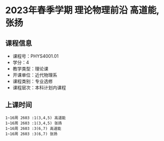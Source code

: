 # 2023年春季学期 理论物理前沿 高道能, 张扬






## 课程信息

- 课程号：PHYS4001.01
- 学分：4
- 教学类型：理论课
- 开课单位：近代物理系
- 课程类别：专业选修
- 课程层次：本科计划内课程

## 上课时间

```
1~16周 2603 :1(3,4,5) 高道能
1~16周 2603 :1(3,4,5) 张扬
1~16周 2603 :3(6,7) 高道能
1~16周 2603 :3(6,7) 张扬
```

